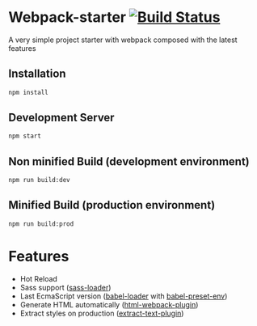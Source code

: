 # Webpack-starter [![Build Status](https://travis-ci.org/vitorcamachoo/webpack-starter.svg?branch=master)](https://travis-ci.org/vitorcamachoo/webpack-starter)

A very simple project starter with webpack composed with the latest features
 
## Installation
```sh
npm install
```

## Development Server
```sh
npm start
```
## Non minified Build (development environment)
```sh
npm run build:dev
```

## Minified Build (production environment)
```sh
npm run build:prod
```

# Features
* Hot Reload
* Sass support ([sass-loader](https://github.com/jtangelder/sass-loader))
* Last EcmaScript version ([babel-loader](https://github.com/babel/babel-loader) with [babel-preset-env](https://github.com/babel/babel-preset-env))
* Generate HTML automatically ([html-webpack-plugin](https://github.com/jantimon/html-webpack-plugin))
* Extract styles on production ([extract-text-plugin](https://github.com/webpack/extract-text-webpack-plugin))

